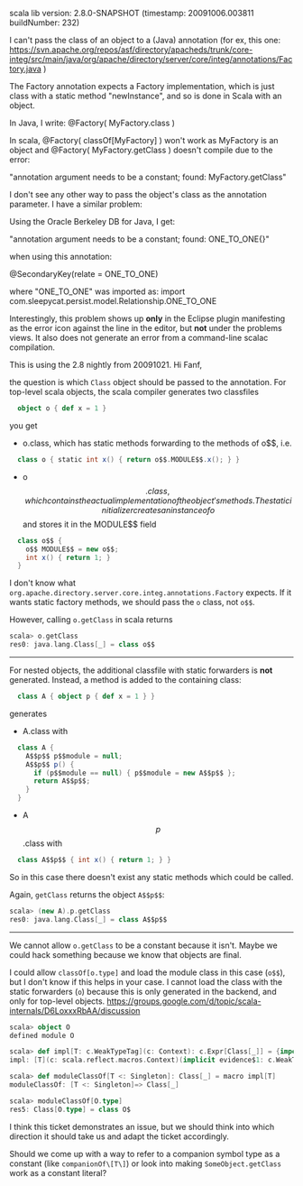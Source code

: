 scala lib version: 2.8.0-SNAPSHOT (timestamp: 20091006.003811 buildNumber: 232)

I can't pass the class of an object to a (Java) annotation (for ex, this one: https://svn.apache.org/repos/asf/directory/apacheds/trunk/core-integ/src/main/java/org/apache/directory/server/core/integ/annotations/Factory.java )

The Factory annotation expects a Factory implementation, which is just class with a static method "newInstance", and so is done in Scala with an object.

In Java, I write: @Factory( MyFactory.class )

In scala, @Factory( classOf[MyFactory] ) won't work as MyFactory is an object and @Factory( MyFactory.getClass ) doesn't compile due to the error:

"annotation argument needs to be a constant; found: MyFactory.getClass"

I don't see any other way to pass the object's class as the annotation parameter.
I have a similar problem:

Using the Oracle Berkeley DB for Java, I get:

"annotation argument needs to be a constant; found: ONE_TO_ONE{<null>}"

when using this annotation:

@SecondaryKey(relate = ONE_TO_ONE)

where "ONE_TO_ONE" was imported as:
import com.sleepycat.persist.model.Relationship.ONE_TO_ONE

Interestingly, this problem shows up **only** in the Eclipse plugin manifesting as the error icon against the line in the editor, but **not** under the problems views.  It also does not generate an error from a command-line scalac compilation.

This is using the 2.8 nightly from 20091021.
Hi Fanf,

the question is which `Class` object should be passed to the annotation. For top-level scala objects, the scala compiler generates two classfiles

```scala
  object o { def x = 1 }
```

you get
 * o.class, which has static methods forwarding to the methods of o$$, i.e.
```scala
  class o { static int x() { return o$$.MODULE$$.x(); } }
```
 * o$$.class, which contains the actual implementation of the object's methods. The static initializer creates an instance of o$$ and stores it in the MODULE$$ field
```scala
  class o$$ {
    o$$ MODULE$$ = new o$$;
    int x() { return 1; }
  }
```

I don't know what `org.apache.directory.server.core.integ.annotations.Factory` expects. If it wants static factory methods, we should pass the `o` class, not `o$$`.

However, calling `o.getClass` in scala returns
```scala
scala> o.getClass
res0: java.lang.Class[_] = class o$$
```

----

For nested objects, the additional classfile with static forwarders is **not** generated. Instead, a method is added to the containing class:

```scala
  class A { object p { def x = 1 } }
```

generates

 * A.class with
```scala
  class A {
    A$$p$$ p$$module = null;
    A$$p$$ p() {
      if (p$$module == null) { p$$module = new A$$p$$ };
      return A$$p$$;
    }
  }
```
 * A$$p$$.class with
```scala
  class A$$p$$ { int x() { return 1; } }
```


So in this case there doesn't exist any static methods which could be called.


Again, `getClass` returns the object `A$$p$$`:

```scala
scala> (new A).p.getClass
res0: java.lang.Class[_] = class A$$p$$
```


----

We cannot allow `o.getClass` to be a constant because it isn't. Maybe we could hack something because we know that objects are final.

I could allow `classOf[o.type]` and load the module class in this case (`o$$`), but I don't know if this helps in your case. I cannot load the class with the static forwarders (`o`) because this is only generated in the backend, and only for top-level objects.
https://groups.google.com/d/topic/scala-internals/D6LoxxxRbAA/discussion

```scala
scala> object O
defined module O

scala> def impl[T: c.WeakTypeTag](c: Context): c.Expr[Class[_]] = {import c.universe._; c.Expr[Class[_]](Literal(Constant(weakTypeOf[T])))}
impl: [T](c: scala.reflect.macros.Context)(implicit evidence$1: c.WeakTypeTag[T])c.Expr[Class[_]]

scala> def moduleClassOf[T <: Singleton]: Class[_] = macro impl[T]
moduleClassOf: [T <: Singleton]=> Class[_]

scala> moduleClassOf[O.type]
res5: Class[O.type] = class O$
```
I think this ticket demonstrates an issue, but we should think into which direction it should take us and adapt the ticket accordingly.

Should we come up with a way to refer to a companion symbol type as a constant (like `companionOf\[T\]`) or look into making `SomeObject.getClass` work as a constant literal?
